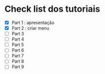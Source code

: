 # Check list dos tutoriais

- [x] Part 1 : apresentação
- [x] Part 2 : criar menu
- [ ] Part 3
- [ ] Part 4
- [ ] Part 5
- [ ] Part 6
- [ ] Part 7
- [ ] Part 8
- [ ] Part 9

